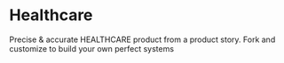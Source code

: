 # Healthcare
Precise &amp; accurate HEALTHCARE product from a product story. Fork and customize to build your own perfect systems
